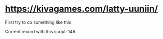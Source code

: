 # https://kivagames.com/latty-uuniin/

First try to do something like this

Current record with this script: 148

